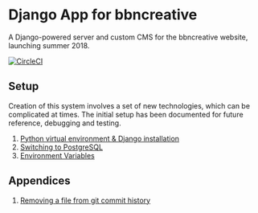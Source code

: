 # Django App for bbncreative
A Django-powered server and custom CMS for the bbncreative website, launching summer 2018.

[![CircleCI](https://circleci.com/gh/aaroncawte/bbncreative-django/tree/master.svg?style=svg)](https://circleci.com/gh/aaroncawte/bbncreative-django/tree/master)

## Setup
Creation of this system involves a set of new technologies, which can be complicated at times. The initial setup has been documented for future reference, debugging and testing.

1. [Python virtual environment & Django installation](/setup/virtualenv.md)
2. [Switching to PostgreSQL](/setup/postgresql.md)
3. [Environment Variables](/setup/envvars.md)

## Appendices
1. [Removing a file from git commit history](/appendices/githistory.md)